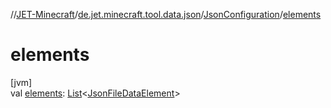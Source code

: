 //[JET-Minecraft](../../../index.md)/[de.jet.minecraft.tool.data.json](../index.md)/[JsonConfiguration](index.md)/[elements](elements.md)

# elements

[jvm]\
val [elements](elements.md): [List](https://kotlinlang.org/api/latest/jvm/stdlib/kotlin.collections/-list/index.html)&lt;[JsonFileDataElement](../-json-file-data-element/index.md)&gt;
